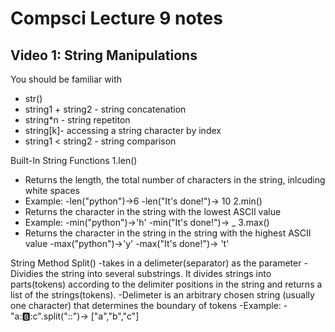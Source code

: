 # Compsci Lecture 9 notes

## Video 1: String Manipulations

You should be familiar with
 - str()
 - string1 + string2 - string concatenation
 - string*n - string repetiton
 - string[k]- accessing a string character by index
 - string1 < string2 - string comparison

Built-In String Functions
 1.len() 
   - Returns the length, the total number of characters in the string, inlcuding white spaces 
   - Example: 
     -len("python")->6
     -len("It's done!")-> 10
 2.min()
   - Returns the character in the string with the lowest ASCII value
   - Example:
     -min("python")->'h' 
     -min("It's done!")-> _
 3.max()
   - Returns the character in the string in the string with the highest ASCII value
     -max("python")->'y' 
     -max("It's done!")-> 't'
     
 String Method Split()
 -takes in a delimeter(separator) as the parameter
 -Dividies the string into several substrings. It divides strings into parts(tokens) according to the delimiter positions in the string and returns a list of the strings(tokens).
 -Delimeter is an arbitrary chosen string (usually one character) that determines the boundary of tokens
 -Example:
  -"a::b::c".split("::")-> ["a","b","c"]
 
  
